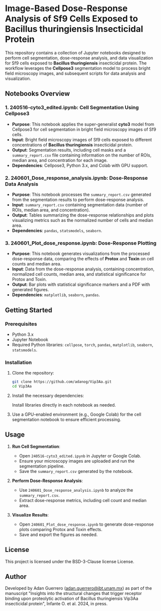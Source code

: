 
# Image-Based Dose-Response Analysis of Sf9 Cells Exposed to Bacillus thuringiensis Insecticidal Protein

This repository contains a collection of Jupyter notebooks designed to perform cell segmentation, dose-response analysis, and data visualization for Sf9 cells exposed to **Bacillus thuringiensis** insecticidal protein. The workflow leverages the **Cellpose3** segmentation model to process bright field microscopy images, and subsequent scripts for data analysis and visualization.

## Notebooks Overview

### 1. **240516-cyto3_edited.ipynb**: Cell Segmentation Using Cellpose3
- **Purpose**: This notebook applies the super-generalist **cyto3** model from Cellpose3 for cell segmentation in bright field microscopy images of Sf9 cells.
- **Input**: Bright field microscopy images of Sf9 cells exposed to different concentrations of **Bacillus thuringiensis** insecticidal protein.
- **Output**: Segmentation results, including cell masks and a `summary_report.csv` file containing information on the number of ROIs, median area, and concentration for each image.
- **Dependencies**: Cellpose3, Python 3.x, and Colab with GPU support.
  
### 2. **240601_Dose_response_analysis.ipynb**: Dose-Response Data Analysis
- **Purpose**: This notebook processes the `summary_report.csv` generated from the segmentation results to perform dose-response analysis.
- **Input**: `summary_report.csv` containing segmentation data (number of ROIs, median area, and concentration).
- **Output**: Tables summarizing the dose-response relationships and plots visualizing metrics such as the normalized number of cells and median area.
- **Dependencies**: `pandas`, `statsmodels`, `seaborn`.

### 3. **240601_Plot_dose_response.ipynb**: Dose-Response Plotting
- **Purpose**: This notebook generates visualizations from the processed dose-response data, comparing the effects of **Protox** and **Toxin** on cell counts and median area.
- **Input**: Data from the dose-response analysis, containing concentration, normalized cell counts, median area, and statistical significance for Protox and Toxin.
- **Output**: Bar plots with statistical significance markers and a PDF with generated figures.
- **Dependencies**: `matplotlib`, `seaborn`, `pandas`.

## Getting Started

### Prerequisites
- Python 3.x
- Jupyter Notebook
- Required Python libraries: `cellpose`, `torch`, `pandas`, `matplotlib`, `seaborn`, `statsmodels`.

### Installation
1. Clone the repository:
   ```bash
   git clone https://github.com/adanog/Vip3Aa.git
   cd Vip3Aa
   ```
2. Install the necessary dependencies:
  
    Install libraries directly in each notebook as needed.

3. Use a GPU-enabled environment (e.g., Google Colab) for the cell segmentation notebook to ensure efficient processing.

## Usage

1. **Run Cell Segmentation**:
   - Open `240516-cyto3_edited.ipynb` in Jupyter or Google Colab.
   - Ensure your microscopy images are uploaded and run the segmentation pipeline.
   - Save the `summary_report.csv` generated by the notebook.

2. **Perform Dose-Response Analysis**:
   - Use `240601_Dose_response_analysis.ipynb` to analyze the `summary_report.csv`.
   - Extract dose-response metrics, including cell count and median area.

3. **Visualize Results**:
   - Open `240601_Plot_dose_response.ipynb` to generate dose-response plots comparing Protox and Toxin effects.
   - Save and export the figures as needed.

## License

This project is licensed under the BSD-3-Clause license License.

## Author

Developed by Adan Guerrero (adan.guerrero@ibt.unam.mx) as part of the manuscript "Insights into the structural changes that trigger receptor binding upon proteolytic activation of Bacillus thuringiensis Vip3Aa insecticidal protein", Infante O. et al. 2024, in press.
